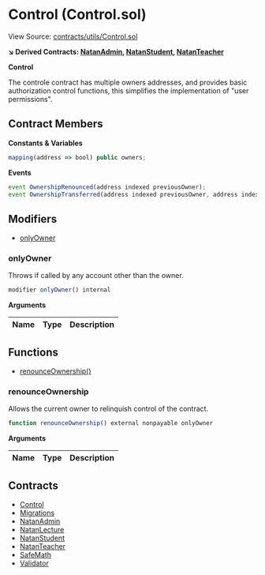 # Control (Control.sol)

View Source: [contracts/utils/Control.sol](../contracts/utils/Control.sol)

**↘ Derived Contracts: [NatanAdmin](NatanAdmin.md), [NatanStudent](NatanStudent.md), [NatanTeacher](NatanTeacher.md)**

**Control**

The controle contract has multiple owners addresses, and provides basic authorization 
control functions, this simplifies the implementation of "user permissions".

## Contract Members
**Constants & Variables**

```js
mapping(address => bool) public owners;

```

**Events**

```js
event OwnershipRenounced(address indexed previousOwner);
event OwnershipTransferred(address indexed previousOwner, address indexed newOwner);
```

## Modifiers

- [onlyOwner](#onlyowner)

### onlyOwner

Throws if called by any account other than the owner.

```js
modifier onlyOwner() internal
```

**Arguments**

| Name        | Type           | Description  |
| ------------- |------------- | -----|

## Functions

- [renounceOwnership()](#renounceownership)

### renounceOwnership

Allows the current owner to relinquish control of the contract.

```js
function renounceOwnership() external nonpayable onlyOwner 
```

**Arguments**

| Name        | Type           | Description  |
| ------------- |------------- | -----|

## Contracts

* [Control](Control.md)
* [Migrations](Migrations.md)
* [NatanAdmin](NatanAdmin.md)
* [NatanLecture](NatanLecture.md)
* [NatanStudent](NatanStudent.md)
* [NatanTeacher](NatanTeacher.md)
* [SafeMath](SafeMath.md)
* [Validator](Validator.md)
